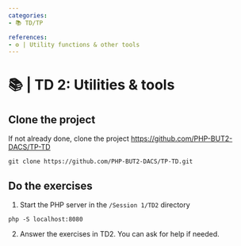 ```yaml
---
categories:
- 📚 TD/TP

references:
- ⚙️ | Utility functions & other tools
---
```


# 📚 | TD 2: Utilities & tools

## Clone the project

If not already done, clone the project https://github.com/PHP-BUT2-DACS/TP-TD

```shell
git clone https://github.com/PHP-BUT2-DACS/TP-TD.git
```

## Do the exercises

1. Start the PHP server in the `/Session 1/TD2` directory

```shell
php -S localhost:8080
```

2. Answer the exercises in TD2. You can ask for help if needed.
